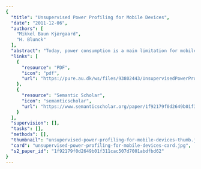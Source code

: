 ```yaml
---
{
  "title": "Unsupervised Power Profiling for Mobile Devices",
  "date": "2011-12-06",
  "authors": [
    "Mikkel Baun Kjærgaard",
    "H. Blunck"
  ],
  "abstract": "Today, power consumption is a main limitation for mobile phones. To minimize the power consumption of popular and traditionally power-hungry location-based services requires knowledge of how individual phone features consume power, so that those features can be utilized intelligently for optimal power savings while at the same time maintaining good quality of service. This paper proposes an unsupervised API-level method for power profiling mobile phones based on genetic algorithms. The method enables accurate profiling of the power consumption of devices and thereby provides the information needed by methods that aim to minimize the power consumption of location-based and other services.",
  "links": [
    {
      "resource": "PDF",
      "icon": "pdf",
      "url": "https://pure.au.dk/ws/files/93802443/UnsupervisedPowerProfilingforMobileDevices.pdf"
    },
    {
      "resource": "Semantic Scholar",
      "icon": "semanticscholar",
      "url": "https://www.semanticscholar.org/paper/1f92179f0d2649b01f311cac507d7001abdfbd62"
    }
  ],
  "supervision": [],
  "tasks": [],
  "methods": [],
  "thumbnail": "unsupervised-power-profiling-for-mobile-devices-thumb.jpg",
  "card": "unsupervised-power-profiling-for-mobile-devices-card.jpg",
  "s2_paper_id": "1f92179f0d2649b01f311cac507d7001abdfbd62"
}
---
```


